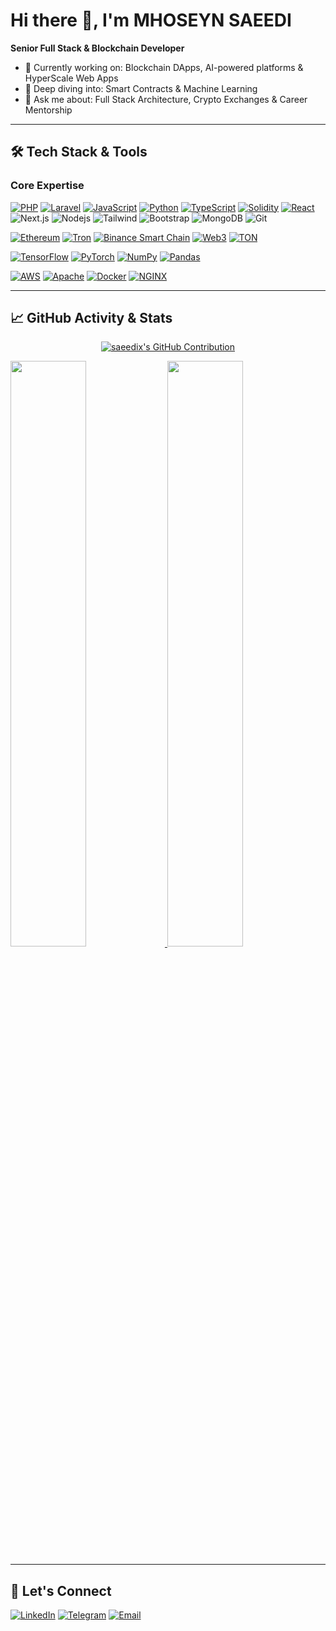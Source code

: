 # Hi there 👋, I'm MHOSEYN SAEEDI 
**Senior Full Stack & Blockchain Developer**  

- 🔭 Currently working on: Blockchain DApps, AI-powered platforms & HyperScale Web Apps  
- 🌱 Deep diving into: Smart Contracts & Machine Learning  
- 💬 Ask me about: Full Stack Architecture, Crypto Exchanges & Career Mentorship  

---

## 🛠️ Tech Stack & Tools

### **Core Expertise**  
[![PHP](https://img.shields.io/badge/-PHP-777BB4?logo=php&logoColor=white)](https://php.net)
[![Laravel](https://img.shields.io/badge/-Laravel-FF2D20?logo=laravel&logoColor=white)](https://laravel.com)
[![JavaScript](https://img.shields.io/badge/-JavaScript-F7DF1E?logo=javascript&logoColor=white)](https://developer.mozilla.org/en-US/docs/Web/JavaScript)
[![Python](https://img.shields.io/badge/-Python-3776AB?logo=python&logoColor=white)](https://python.org)
[![TypeScript](https://img.shields.io/badge/-TypeScript-3178C6?logo=typescript&logoColor=white)](https://typescriptlang.org)
[![Solidity](https://img.shields.io/badge/-Solidity-363636?logo=solidity)](https://soliditylang.org)
[![React](https://img.shields.io/badge/-React-61DAFB?logo=react&logoColor=white&labelColor=000000)](https://react.dev)
![Next.js](https://img.shields.io/badge/next.js-000000?logo=nextdotjs&logoColor=white)
![Nodejs](https://img.shields.io/badge/Nodejs-3C873A?labelColor=black&logo=node.js&logoColor)
![Tailwind](https://img.shields.io/badge/Tailwind_CSS-092749?logo=tailwindcss&logoColor=06B6D4&labelColor=000000)
![Bootstrap](https://img.shields.io/badge/Bootstrap-563D7C?logo=bootstrap&logoColor=white)
![MongoDB](https://img.shields.io/badge/MongoDB-4EA94B?logo=mongodb&logoColor=white)
![Git](https://img.shields.io/badge/Git-F05032?logo=git&logoColor=white)

[![Ethereum](https://img.shields.io/badge/-Ethereum-3C3C3D?logo=ethereum)](https://ethereum.org)
[![Tron](https://img.shields.io/badge/-TRON-FF060A?logo=tron)](https://tron.network)
[![Binance Smart Chain](https://img.shields.io/badge/-BSC-F0B90B?logo=binance&logoColor=white)](https://www.bnbchain.org)
[![Web3](https://img.shields.io/badge/-Web3.js-F16822?logo=web3.js&logoColor=white)](https://web3js.readthedocs.io)
[![TON](https://img.shields.io/badge/-TON_Blockchain-0088CC?logo=telegram&logoColor=white)](https://ton.org)

[![TensorFlow](https://img.shields.io/badge/-TensorFlow-FF6F00?logo=tensorflow&logoColor=white)](https://tensorflow.org)
[![PyTorch](https://img.shields.io/badge/-PyTorch-EE4C2C?logo=pytorch&logoColor=white)](https://pytorch.org)
[![NumPy](https://img.shields.io/badge/-NumPy-013243?logo=numpy)](https://numpy.org)
[![Pandas](https://img.shields.io/badge/-Pandas-150458?logo=pandas)](https://pandas.pydata.org)

[![AWS](https://img.shields.io/badge/-AWS-232F3E?logo=amazon-aws)](https://aws.amazon.com)
[![Apache](https://img.shields.io/badge/-Apache-D22128?logo=apache)](https://httpd.apache.org)
[![Docker](https://img.shields.io/badge/-Docker-2496ED?logo=docker&logoColor=white)](https://docker.com)
[![NGINX](https://img.shields.io/badge/-NGINX-009639?logo=nginx)](https://nginx.org)

---

## 📈 GitHub Activity & Stats  
<p align="center">
  <a href="https://github.com/ahmed-tasin">
    <img src="https://github-profile-summary-cards.vercel.app/api/cards/profile-details?username=saeedix&theme=radical&hide_title=true" alt="saeedix's GitHub Contribution"/>
  </a>
</p>

<a href="https://github.com/saeedix">
  <img width="49%" src="https://github-readme-stats.vercel.app/api?username=saeedix&show_icons=true&theme=vision-friendly-dark&include_all_commits=true&hide_title=true" />
  <img width="49%" src="https://github-readme-stats.vercel.app/api/top-langs/?username=saeedix&layout=compact&theme=vision-friendly-dark&langs_count=7&hide_title=true" />
</a>

---

## 🤝 Let's Connect  
[![LinkedIn](https://img.shields.io/badge/-LinkedIn-0A66C2?logo=linkedin)](https://linkedin.com/in/h0z3yn)
[![Telegram](https://img.shields.io/badge/-Telegram-26A5E4?logo=telegram)](https://t.me/h0z3yn)
[![Email](https://img.shields.io/badge/-Email-EA4335?logo=gmail)](mailto:mhoseyn.saeedienq@gmail.com)
